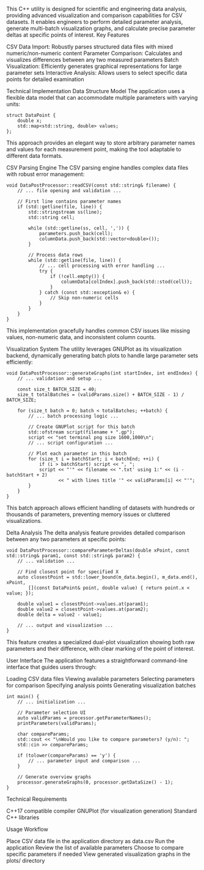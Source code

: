 This C++ utility is designed for scientific and engineering data analysis, providing advanced visualization and comparison capabilities for CSV datasets. It enables engineers to perform detailed parameter analysis, generate multi-batch visualization graphs, and calculate precise parameter deltas at specific points of interest.
Key Features

CSV Data Import: Robustly parses structured data files with mixed numeric/non-numeric content
Parameter Comparison: Calculates and visualizes differences between any two measured parameters
Batch Visualization: Efficiently generates graphical representations for large parameter sets
Interactive Analysis: Allows users to select specific data points for detailed examination

Technical Implementation
Data Structure Model
The application uses a flexible data model that can accommodate multiple parameters with varying units:

```
struct DataPoint {
    double x;
    std::map<std::string, double> values;
};
```

This approach provides an elegant way to store arbitrary parameter names and values for each measurement point, making the tool adaptable to different data formats.

CSV Parsing Engine
The CSV parsing engine handles complex data files with robust error management:

```
void DataPostProcessor::readCSV(const std::string& filename) {
    // ... file opening and validation ...
    
    // First line contains parameter names
    if (std::getline(file, line)) {
        std::stringstream ss(line);
        std::string cell;
        
        while (std::getline(ss, cell, ',')) {
            parameters.push_back(cell);
            columnData.push_back(std::vector<double>());
        }
        
        // Process data rows
        while (std::getline(file, line)) {
            // ... cell processing with error handling ...
            try {
                if (!cell.empty()) {
                    columnData[colIndex].push_back(std::stod(cell));
                }
            } catch (const std::exception& e) {
                // Skip non-numeric cells
            }
        }
    }
}
```

This implementation gracefully handles common CSV issues like missing values, non-numeric data, and inconsistent column counts.

Visualization System
The utility leverages GNUPlot as its visualization backend, dynamically generating batch plots to handle large parameter sets efficiently:

```
void DataPostProcessor::generateGraphs(int startIndex, int endIndex) {
    // ... validation and setup ...
    
    const size_t BATCH_SIZE = 40;
    size_t totalBatches = (validParams.size() + BATCH_SIZE - 1) / BATCH_SIZE;
    
    for (size_t batch = 0; batch < totalBatches; ++batch) {
        // ... batch processing logic ...
        
        // Create GNUPlot script for this batch
        std::ofstream script(filename + ".gp");
        script << "set terminal png size 1600,1000\n";
        // ... script configuration ...
        
        // Plot each parameter in this batch
        for (size_t i = batchStart; i < batchEnd; ++i) {
            if (i > batchStart) script << ", ";
            script << "'" << filename << ".txt' using 1:" << (i - batchStart + 2) 
                   << " with lines title '" << validParams[i] << "'";
        }
    }
}
```

This batch approach allows efficient handling of datasets with hundreds or thousands of parameters, preventing memory issues or cluttered visualizations.

Delta Analysis
The delta analysis feature provides detailed comparison between any two parameters at specific points:

```
void DataPostProcessor::compareParameterDeltas(double xPoint, const std::string& param1, const std::string& param2) {
    // ... validation ...
    
    // Find closest point for specified X
    auto closestPoint = std::lower_bound(m_data.begin(), m_data.end(), xPoint,
        [](const DataPoint& point, double value) { return point.x < value; });
    
    double value1 = closestPoint->values.at(param1);
    double value2 = closestPoint->values.at(param2);
    double delta = value2 - value1;
    
    // ... output and visualization ...
}
```

This feature creates a specialized dual-plot visualization showing both raw parameters and their difference, with clear marking of the point of interest.

User Interface
The application features a straightforward command-line interface that guides users through:

Loading CSV data files
Viewing available parameters
Selecting parameters for comparison
Specifying analysis points
Generating visualization batches

```
int main() {
    // ... initialization ...
    
    // Parameter selection UI
    auto validParams = processor.getParameterNames();
    printParameters(validParams);

    char compareParams;
    std::cout << "\nWould you like to compare parameters? (y/n): ";
    std::cin >> compareParams;
    
    if (tolower(compareParams) == 'y') {
        // ... parameter input and comparison ...
    }
    
    // Generate overview graphs
    processor.generateGraphs(0, processor.getDataSize() - 1);
}
```

Technical Requirements

C++17 compatible compiler
GNUPlot (for visualization generation)
Standard C++ libraries

Usage Workflow

Place CSV data file in the application directory as data.csv
Run the application
Review the list of available parameters
Choose to compare specific parameters if needed
View generated visualization graphs in the plots/ directory
